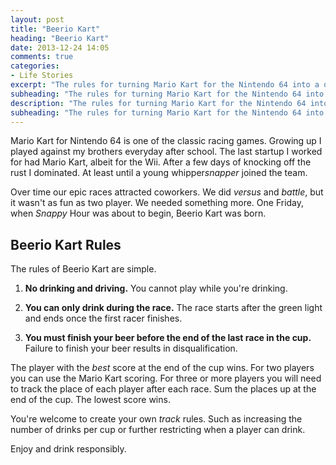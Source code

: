 ```yaml
---
layout: post
title: "Beerio Kart"
heading: "Beerio Kart"
date: 2013-12-24 14:05
comments: true
categories: 
- Life Stories
excerpt: "The rules for turning Mario Kart for the Nintendo 64 into a drinking game."
subheading: "The rules for turning Mario Kart for the Nintendo 64 into a drinking game."
description: "The rules for turning Mario Kart for the Nintendo 64 into a drinking game."
subheading: "The rules for turning Mario Kart for the Nintendo 64 into a drinking game."
---
```

Mario Kart for Nintendo 64 is one of the classic racing games. Growing up I played against my brothers everyday after school. The last startup I worked for had Mario Kart, albeit for the Wii. After a few days of knocking off the rust I dominated. At least until a young whipper*snapper* joined the team.

Over time our epic races attracted coworkers. We did *versus* and *battle*, but it wasn't as fun as two player. We needed something more. One Friday, when *Snappy* Hour was about to begin, Beerio Kart was born.

## Beerio Kart Rules
The rules of Beerio Kart are simple.

1. **No drinking and driving.** You cannot play while you're drinking.

2. **You can only drink during the race.** The race starts after the green light and ends once the first racer finishes.

3. **You must finish your beer before the end of the last race in the cup.** Failure to finish your beer results in disqualification.

The player with the *best* score at the end of the cup wins. For two players you can use the Mario Kart scoring. For three or more players you will need to track the place of each player after each race. Sum the places up at the end of the cup. The lowest score wins.

You're welcome to create your own *track* rules. Such as increasing the number of drinks per cup or further restricting when a player can drink.

Enjoy and drink responsibly.
